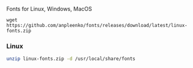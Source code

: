 Fonts for Linux, Windows, MacOS

```
wget https://github.com/anpleenko/fonts/releases/download/latest/linux-fonts.zip
```

### Linux

```bash
unzip linux-fonts.zip -d /usr/local/share/fonts
```

